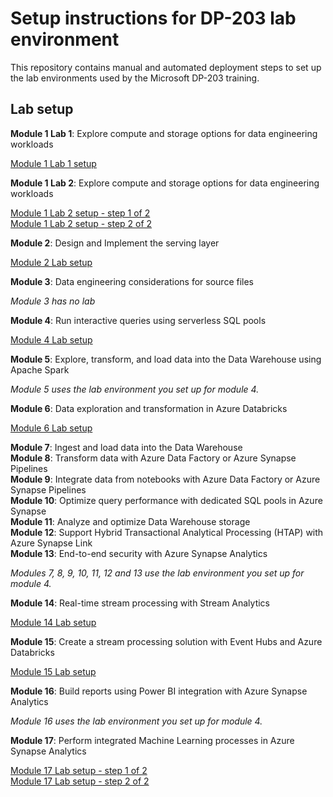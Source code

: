 # Setup instructions for DP-203 lab environment

This repository contains manual and automated deployment steps to set up the  lab environments used by the Microsoft DP-203 training.

## Lab setup

**Module 1 Lab 1**: Explore compute and storage options for data engineering workloads

[Module 1 Lab 1 setup](setup/01/lab-01-setup.md)

**Module 1 Lab 2**: Explore compute and storage options for data engineering workloads

[Module 1 Lab 2 setup - step 1 of 2](setup/01/asa-workspace-deploy.md) \
[Module 1 Lab 2 setup - step 2 of 2](setup/01/lab-02-deploy.md)

**Module 2**: Design and Implement the serving layer

[Module 2 Lab setup](setup/02/README.md)

**Module 3**: Data engineering considerations for source files

_Module 3 has no lab_

**Module 4**: Run interactive queries using serverless SQL pools

[Module 4 Lab setup](setup/04/README.md)

**Module 5**: Explore, transform, and load data into the Data Warehouse using Apache Spark

_Module 5 uses the lab environment you set up for module 4._

**Module 6**: Data exploration and transformation in Azure Databricks

[Module 6 Lab setup](setup/06/lab-01-setup.md)

**Module 7**: Ingest and load data into the Data Warehouse \
**Module 8**: Transform data with Azure Data Factory or Azure Synapse Pipelines \
**Module 9**: Integrate data from notebooks with Azure Data Factory or Azure Synapse Pipelines \
**Module 10**: Optimize query performance with dedicated SQL pools in Azure Synapse \
**Module 11**: Analyze and optimize Data Warehouse storage \
**Module 12**: Support Hybrid Transactional Analytical Processing (HTAP) with Azure Synapse Link \
**Module 13**: End-to-end security with Azure Synapse Analytics

_Modules 7, 8, 9, 10, 11, 12 and 13 use the lab environment you set up for module 4._

**Module 14**: Real-time stream processing with Stream Analytics

[Module 14 Lab setup](setup/14/README.md)

**Module 15**: Create a stream processing solution with Event Hubs and Azure Databricks

[Module 15 Lab setup](setup/15/lab-01-setup.md)

**Module 16**: Build reports using Power BI integration with Azure Synapse Analytics

_Module 16 uses the lab environment you set up for module 4._

**Module 17**: Perform integrated Machine Learning processes in Azure Synapse Analytics

[Module 17 Lab setup - step 1 of 2](setup/17/asa-workspace-deploy.md) \
[Module 17 Lab setup - step 2 of 2](setup/17/lab-01-deploy.md)
